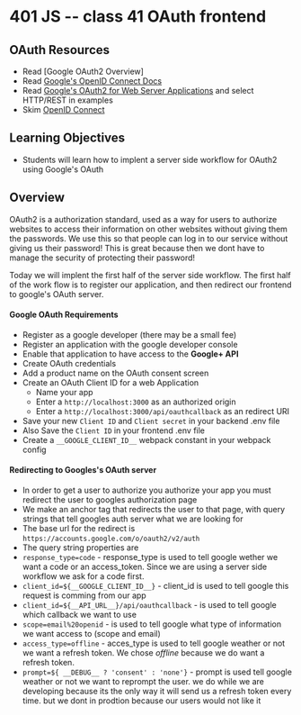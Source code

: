 401 JS -- class 41 OAuth frontend
===

## OAuth Resources
* Read [Google OAuth2 Overview]
* Read [Google's OpenID Connect Docs]
* Read [Google's OAuth2 for Web Server Applications] and select HTTP/REST in examples
* Skim [OpenID Connect]

## Learning Objectives
* Students will learn how to implent a server side workflow for OAuth2 using Google's OAuth

## Overview
OAuth2 is a authorization standard, used as a way for users to authorize websites to access their information on other websites without giving them the passwords. We use this so that people can log in to our service without giving us their password! This is great because then we dont have to manage the security of protecting their password!   

Today we will implent the first half of the server side workflow. The first half of the work flow is to register our application, and then redirect our frontend to google's OAuth server.

#### Google OAuth Requirements
* Register as a google developer (there may be a small fee)
* Register an application with the google developer console
* Enable that application to have access to the **Google+ API**
* Create OAuth credentials
 * Add a product name on the OAuth consent screen
 * Create an OAuth Client ID for a web Application
   * Name your app 
    * Enter a `http://localhost:3000` as an authorized origin
     * Enter a `http://localhost:3000/api/oauthcallback` as an redirect URI
 * Save your new `Client ID` and `Client secret` in your backend .env file
 * Also Save the `Client ID` in your frontend .env file
 * Create a `__GOOGLE_CLIENT_ID__` webpack constant in your webpack config

#### Redirecting to Googles's OAuth server
* In order to get a user to authorize you authorize your app you must redirect the user to googles authorization page
* We make an anchor tag that redirects the user to that page, with query strings that tell googles auth server what we are looking for 
* The base url for the redirect is `https://accounts.google.com/o/oauth2/v2/auth`
* The query string properties are
 * `response_type=code` - response\_type is used to tell google wether we want a code or an access\_token. Since we are using a server side workflow we ask for a code first.
 * `client_id=${__GOOGLE_CLIENT_ID__}` - client\_id is used to tell google this request is comming from our app
 * `client_id=${__API_URL__}/api/oauthcallback` - is used to tell google which callback we want to use
 * `scope=email%20openid` - is used to tell google what type of information we want access to (scope and email)
 * `access_type=offline` - acces\_type is used to tell google weather or not we want a refresh token. We chose _offline_ because we do want a refresh token.
 * `prompt=${ __DEBUG__ ? 'consent' : 'none'}` - prompt is used tell google weather or not we want to reprompt the user. we do while we are developing because its the only way it will send us a refresh token every time. but we dont in prodtion because our users would not like it

<!--links -->
[OpenID Connect]: http://openid.net/connect/
[Google's OAuth2 Overview]: https://developers.google.com/identity/protocols/OAuth2
[Google's OpenID Connect Docs]: https://developers.google.com/identity/protocols/OpenIDConnect
[Google's OAuth2 for Web Server Applications]: https://developers.google.com/identity/protocols/OAuth2WebServer
